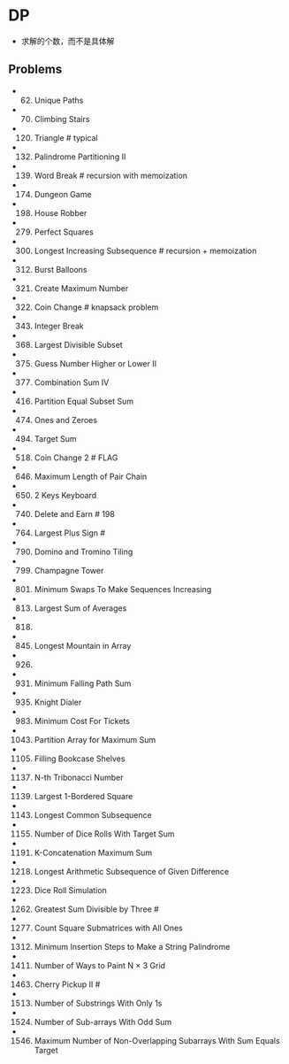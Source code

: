 # DP
- 求解的个数，而不是具体解


## Problems
- 62. Unique Paths
- 70. Climbing Stairs
- 120. Triangle                          # typical
- 132. Palindrome Partitioning II
- 139. Word Break                        # recursion with memoization
- 174. Dungeon Game
- 198. House Robber
- 279. Perfect Squares
- 300. Longest Increasing Subsequence    # recursion + memoization
- 312. Burst Balloons
- 321. Create Maximum Number
- 322. Coin Change                       # knapsack problem
- 343. Integer Break
- 368. Largest Divisible Subset
- 375. Guess Number Higher or Lower II
- 377. Combination Sum IV
- 416. Partition Equal Subset Sum
- 474. Ones and Zeroes
- 494. Target Sum
- 518. Coin Change 2                              # FLAG
- 646. Maximum Length of Pair Chain
- 650. 2 Keys Keyboard
- 740. Delete and Earn                            # 198
- 764. Largest Plus Sign                          # 
- 790. Domino and Tromino Tiling
- 799. Champagne Tower
- 801. Minimum Swaps To Make Sequences Increasing
- 813. Largest Sum of Averages
- 818.
- 845. Longest Mountain in Array
- 926.
- 931. Minimum Falling Path Sum
- 935. Knight Dialer
- 983. Minimum Cost For Tickets
- 1043. Partition Array for Maximum Sum
- 1105. Filling Bookcase Shelves
- 1137. N-th Tribonacci Number
- 1139. Largest 1-Bordered Square
- 1143. Longest Common Subsequence
- 1155. Number of Dice Rolls With Target Sum
- 1191. K-Concatenation Maximum Sum
- 1218. Longest Arithmetic Subsequence of Given Difference
- 1223. Dice Roll Simulation
- 1262. Greatest Sum Divisible by Three                     #
- 1277. Count Square Submatrices with All Ones
- 1312. Minimum Insertion Steps to Make a String Palindrome
- 1411. Number of Ways to Paint N × 3 Grid
- 1463. Cherry Pickup II                                    #
- 1513. Number of Substrings With Only 1s
- 1524. Number of Sub-arrays With Odd Sum
- 1546. Maximum Number of Non-Overlapping Subarrays With Sum Equals Target

